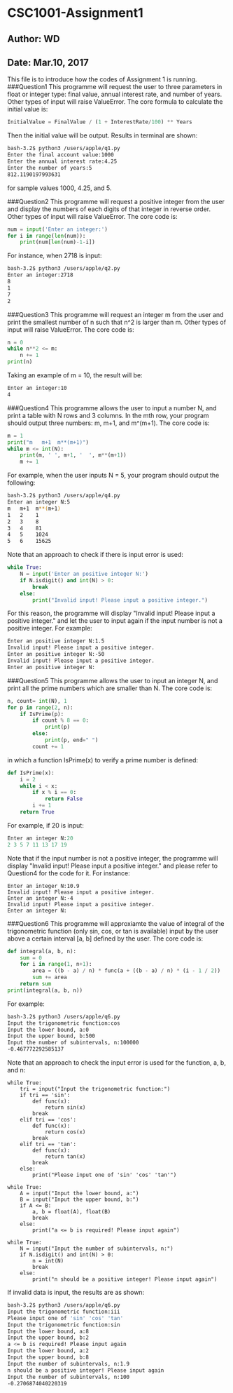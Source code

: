 # CSC1001-Assignment1
## Author: WD
## Date: Mar.10, 2017
This file is to introduce how the codes of Assignment 1 is running.
###Question1
This programme will request the user to three parameters in float or integer type: final value, annual interest rate, and number of years. Other types of input will raise ValueError. The core formula to calculate the initial value is:
```Python
InitialValue = FinalValue / (1 + InterestRate/100) ** Years
```
Then the initial value will be output. Results in terminal are shown:
```bash
bash-3.2$ python3 /users/apple/q1.py
Enter the final account value:1000
Enter the annual interest rate:4.25
Enter the number of years:5
812.1190197993631
```
for sample values 1000, 4.25, and 5.

###Question2
This programme will request a positive integer from the user and display the numbers of each digits of that integer in reverse order. Other types of input will raise ValueError. The core code is:
```Python
num = input('Enter an integer:')
for i in range(len(num)):
    print(num[len(num)-1-i])
```
For instance, when 2718 is input:
```bash
bash-3.2$ python3 /users/apple/q2.py
Enter an integer:2718
8
1
7
2
```

###Question3
This programme will request an integer m from the user and print the smallest number of n such that n^2 is larger than m. Other types of input will raise ValueError. The core code is:
```Python
n = 0
while n**2 <= m:
    n += 1
print(n)
```
Taking an example of m = 10, the result will be:
```bash
Enter an integer:10
4
```

###Question4
This programme allows the user to input a number N, and print a table with N rows and 3 columns. In the mth row, your program should output three numbers: m, m+1, and m^(m+1). The core code is:
```Python
m = 1
print("m   m+1  m**(m+1)")
while m <= int(N):
    print(m, ' ', m+1, '  ', m**(m+1)) 
    m += 1
```
For example, when the user inputs N = 5, your program should output the following:
```bash
bash-3.2$ python3 /users/apple/q4.py
Enter an integer N:5
m   m+1  m**(m+1)
1   2    1
2   3    8
3   4    81
4   5    1024
5   6    15625
```
Note that an approach to check if there is input error is used:
```Python
while True:
    N = input('Enter an positive integer N:')
    if N.isdigit() and int(N) > 0:
        break
    else:
        print("Invalid input! Please input a positive integer.")
```
For this reason, the programme will display "Invalid input! Please input a positive integer." and let the user to input again if the input number is not a positive integer. For example:
```bash
Enter an positive integer N:1.5
Invalid input! Please input a positive integer.
Enter an positive integer N:-50
Invalid input! Please input a positive integer.
Enter an positive integer N:
```

###Question5
This programme allows the user to input an integer N, and print all the prime numbers which are smaller than N. The core code is:
```Python
n, count= int(N), 1
for p in range(2, n):
    if IsPrime(p):
        if count % 8 == 0:
            print(p)
        else:
            print(p, end=" ")
        count += 1
```
in which a function IsPrime(x) to verify a prime number is defined:
```Python
def IsPrime(x):
    i = 2
    while i < x:
        if x % i == 0:
            return False
        i += 1
    return True
```
For example, if 20 is input:
```Python
Enter an integer N:20
2 3 5 7 11 13 17 19
```
Note that if the input number is not a positive integer, the programme will display "Invalid input! Please input a positive integer." and please refer to Question4 for the code for it. For instance:
```
Enter an integer N:10.9
Invalid input! Please input a positive integer.
Enter an integer N:-4
Invalid input! Please input a positive integer.
Enter an integer N:
```

###Question6
This programme will approxiamte the value of integral of the trigonometric function (only sin, cos, or tan is available) input by the user above a certain interval [a, b] defined by the user. The core code is:
```Python
def integral(a, b, n):
    sum = 0
    for i in range(1, n+1):
        area = ((b - a) / n) * func(a + ((b - a) / n) * (i - 1 / 2))
        sum += area
    return sum
print(integral(a, b, n))
```
For example:
```bash
bash-3.2$ python3 /users/apple/q6.py
Input the trigonometric function:cos
Input the lower bound, a:0
Input the upper bound, b:500
Input the number of subintervals, n:100000
-0.467772292585137
```
Note that an approach to check the input error is used for the function, a, b, and n:
```
while True:
    tri = input("Input the trigonometric function:")
    if tri == 'sin':
        def func(x):
            return sin(x)
        break
    elif tri == 'cos':
        def func(x):
            return cos(x)
        break
    elif tri == 'tan':
        def func(x):
            return tan(x)
        break
    else:
        print("Please input one of 'sin' 'cos' 'tan'")

while True:
    A = input("Input the lower bound, a:")
    B = input("Input the upper bound, b:")
    if A <= B:
        a, b = float(A), float(B)
        break
    else:
        print("a <= b is required! Please input again")

while True:
    N = input("Input the number of subintervals, n:")
    if N.isdigit() and int(N) > 0:
        n = int(N)
        break
    else:
        print("n should be a positive integer! Please input again")
```
If invalid data is input, the results are as shown:
```bash
bash-3.2$ python3 /users/apple/q6.py
Input the trigonometric function:iii
Please input one of 'sin' 'cos' 'tan'
Input the trigonometric function:sin
Input the lower bound, a:8
Input the upper bound, b:2
a <= b is required! Please input again
Input the lower bound, a:2
Input the upper bound, b:8
Input the number of subintervals, n:1.9
n should be a positive integer! Please input again
Input the number of subintervals, n:100
-0.2706874040220319
```

